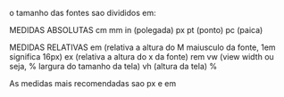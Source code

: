 o tamanho das fontes sao divididos em:

MEDIDAS ABSOLUTAS
cm
mm
in (polegada)
px
pt (ponto)
pc (paica)


MEDIDAS RELATIVAS
em (relativa a altura do M maiusculo da fonte, 1em significa 16px)
ex (relativa a altura do x da fonte)
rem
vw (view width ou seja, % largura do tamanho da tela)
vh (altura da tela)
%

As medidas mais recomendadas sao px e em